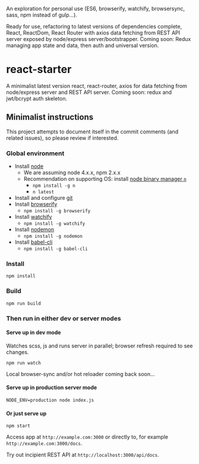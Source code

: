 An exploration for personal use (ES6, browserify, watchify, browsersync, sass, npm instead of gulp...).

Ready for use, refactoring to latest versions of dependencies complete, React, ReactDom, React Router with axios data fetching from REST API server exposed by node/express server/bootstrapper. Coming soon: Redux managing app state and data, then auth and universal version.

# react-starter
A minimalist latest version react, react-router, axios for data fetching from node/express server and REST API server. Coming soon: redux and jwt/bcrypt auth skeleton.

## Minimalist instructions

This project attempts to document itself in the commit comments (and related issues), so please review if interested.

### Global environment

* Install [node](https://nodejs.org/en/)
    * We are assuming node 4.x.x, npm 2.x.x
    * Recommendation on supporting OS: install [node binary manager `n`](https://github.com/tj/n)
        * `npm install -g n`
        * `n latest`
* Install and configure [git](https://git-scm.com/book/en/v2)
* Install [browserify](http://browserify.org/)
    * `npm install -g browserify`
* Install [watchify](https://github.com/substack/watchify)
    * `npm install -g watchify`
* Install [nodemon](https://www.npmjs.com/package/nodemon)
    * `npm install -g nodemon`
* Install [babel-cli](https://babeljs.io/docs/usage/cli/)
    * `npm install -g babel-cli`

### Install

````
npm install
````

### Build

````
npm run build
````

### Then run in either dev or server modes

#### Serve up in dev mode 

Watches scss, js and runs server in parallel; browser refresh required to see changes.

```
npm run watch
```

Local browser-sync and/or hot reloader coming back soon...

#### Serve up in production server mode

```
NODE_ENV=production node index.js
```

#### Or just serve up

```
npm start
```

Access app at `http://example.com:3000` or directly to, for example `http://example.com:3000/docs`.

Try out incipient REST API at `http://localhost:3000/api/docs`.
